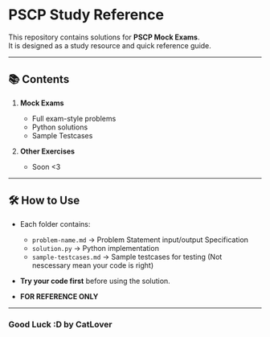 # PSCP Study Reference

This repository contains solutions for **PSCP Mock Exams**.  
It is designed as a study resource and quick reference guide.

---

## 📚 Contents

1. **Mock Exams**
   - Full exam-style problems
   - Python solutions
   - Sample Testcases

2. **Other Exercises**
   - Soon <3

---

## 🛠️ How to Use

- Each folder contains:
  - `problem-name.md` → Problem Statement input/output Specification
  - `solution.py` → Python implementation
  - `sample-testcases.md` → Sample testcases for testing (Not nescessary mean your code is right)

- **Try your code first** before using the solution.
- **FOR REFERENCE ONLY**

---
### Good Luck :D by CatLover
